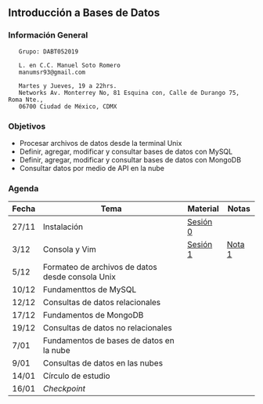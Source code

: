 ## Introducción a Bases de Datos

### Información General

```
   Grupo: DABT052019

   L. en C.C. Manuel Soto Romero
   manumsr93@gmail.com

   Martes y Jueves, 19 a 22hrs.
   Networks Av. Monterrey No, 81 Esquina con, Calle de Durango 75, Roma Nte., 
   06700 Ciudad de México, CDMX
```

### Objetivos
- Procesar archivos de datos desde la terminal Unix
- Definir, agregar, modificar y consultar bases de datos con MySQL
- Definir, agregar, modificar y consultar bases de datos con MongoDB
- Consultar datos por medio de API en la nube

### Agenda

| Fecha | Tema                                             | Material | Notas |
|-------|--------------------------------------------------|----------| ----- |
| 27/11 | Instalación                                      | [Sesión 0](https://docs.google.com/document/d/1P7xnYGl1ChaPsauKGTy-UYMAsx9Q2FgnhNAgwdjZ798/edit?usp=sharing) | |
| 3/12  | Consola y Vim                                    | [Sesión 1](Sesion-01/) | [Nota 1](https://drive.google.com/open?id=1CMHAC2L-y3GqRdAwBQyGmf1hRQcHvqSU) |
| 5/12  | Formateo de archivos de datos desde consola Unix |          | |
| 10/12 | Fundamenttos de MySQL                            |          | |
| 12/12 | Consultas de datos relacionales                  |          | |
| 17/12 | Fundamentos de MongoDB                           |          | |
| 19/12 | Consultas de datos no relacionales               |          | |
| 7/01  | Fundamentos de bases de datos en la nube         |          | |
| 9/01  | Consultas de datos en las nubes                  |          | |
| 14/01 | Círculo de estudio                               |          | |
| 16/01 | *Checkpoint*                                     |          | |
